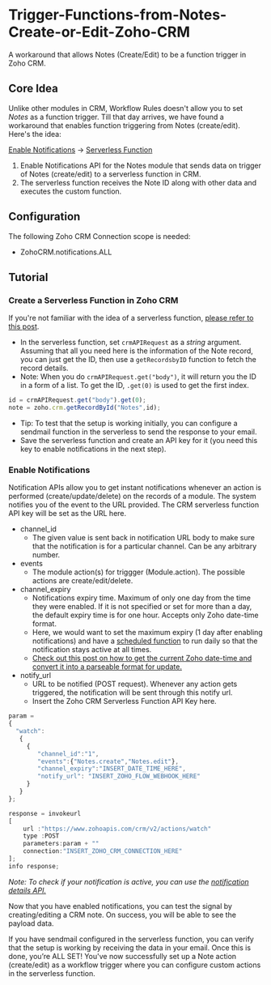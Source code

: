# Trigger-Functions-from-Notes-Create-or-Edit-Zoho-CRM
A workaround that allows Notes (Create/Edit) to be a function trigger in Zoho CRM.

## Core Idea
Unlike other modules in CRM, Workflow Rules doesn't allow you to set *Notes* as a function trigger. Till that day arrives, we have found a workaround that enables function triggering from Notes (create/edit). Here's the idea:

[Enable Notifications](https://www.zoho.com/crm/developer/docs/api/v2/notifications/overview.html) -> [Serverless Function](https://github.com/TheWorkflowAcademy/Zoho-CRM-Serverless-Functions)

1. Enable Notifications API for the Notes module that sends data on trigger of Notes (create/edit) to a serverless function in CRM.
2. The serverless function receives the Note ID along with other data and executes the custom function.

## Configuration
The following Zoho CRM Connection scope is needed:
* ZohoCRM.notifications.ALL

## Tutorial

### Create a Serverless Function in Zoho CRM
If you're not familiar with the idea of a serverless function, [please refer to this post](https://github.com/TheWorkflowAcademy/Zoho-CRM-Serverless-Functions). 
* In the serverless function, set `crmAPIRequest` as a *string* argument. Assuming that all you need here is the information of the Note record, you can just get the ID, then use a `getRecordsbyID` function to fetch the record details.
 * Note: When you do `crmAPIRequest.get("body")`, it will return you the ID in a form of a list. To get the ID, `.get(0)` is used to get the first index.
```javascript
id = crmAPIRequest.get("body").get(0);
note = zoho.crm.getRecordById("Notes",id);
```
* Tip: To test that the setup is working initially, you can configure a sendmail function in the serverless to send the response to your email.
* Save the serverless function and create an API key for it (you need this key to enable notifications in the next step).


### Enable Notifications

Notification APIs allow you to get instant notifications whenever an action is performed (create/update/delete) on the records of a module. The system notifies you of the event to the URL provided. The CRM serverless function API key will be set as the URL here.
* channel_id
  * The given value is sent back in notification URL body to make sure that the notification is for a particular channel. Can be any arbitrary number.
* events
  * The module action(s) for triggger (Module.action). The possible actions are create/edit/delete.
* channel_expiry
  * Notifications expiry time. Maximum of only one day from the time they were enabled. If it is not specified or set for more than a day, the default expiry time is for one hour. Accepts only Zoho date-time format.
  * Here, we would want to set the maximum expiry (1 day after enabling notifications) and have a [scheduled function](https://help.zoho.com/portal/en/kb/crm/automate-business-processes/schedules/articles/custom-schedules) to run daily so that the notification stays active at all times.
  * [Check out this post on how to get the current Zoho date-time and convert it into a parseable format for update.](https://github.com/TheWorkflowAcademy/Date-Time-Format-Conversion-Zoho-Deluge)
* notify_url
  * URL to be notified (POST request). Whenever any action gets triggered, the notification will be sent through this notify url.
  * Insert the Zoho CRM Serverless Function API Key here.

```javascript
param = 
{
  "watch":
   {
     {
        "channel_id":"1",
        "events":{"Notes.create","Notes.edit"}, 
        "channel_expiry":"INSERT_DATE_TIME_HERE",
        "notify_url": "INSERT_ZOHO_FLOW_WEBHOOK_HERE"
     } 
   }
};

response = invokeurl
[
	url :"https://www.zohoapis.com/crm/v2/actions/watch"
	type :POST
	parameters:param + ""
	connection:"INSERT_ZOHO_CRM_CONNECTION_HERE"
];
info response;
```
*Note: To check if your notification is active, you can use the [notification details API.](https://www.zoho.com/crm/developer/docs/api/v2/notifications/get-details.html)*

Now that you have enabled notifications, you can test the signal by creating/editing a CRM note. On success, you will be able to see the payload data.

If you have sendmail configured in the serverless function, you can verify that the setup is working by receiving the data in your email.
Once this is done, you’re ALL SET! You've now successfully set up a Note action (create/edit) as a workflow trigger where you can configure custom actions in the serverless function.
